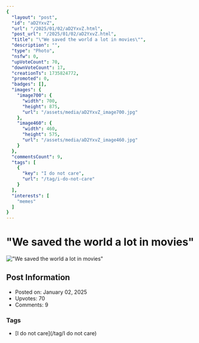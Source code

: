 ```yaml
---
{
  "layout": "post",
  "id": "aD2YxvZ",
  "url": "/2025/01/02/aD2YxvZ.html",
  "post_url": "/2025/01/02/aD2YxvZ.html",
  "title": "\"We saved the world a lot in movies\"",
  "description": "",
  "type": "Photo",
  "nsfw": 0,
  "upVoteCount": 70,
  "downVoteCount": 17,
  "creationTs": 1735824772,
  "promoted": 0,
  "badges": [],
  "images": {
    "image700": {
      "width": 700,
      "height": 875,
      "url": "/assets/media/aD2YxvZ_image700.jpg"
    },
    "image460": {
      "width": 460,
      "height": 575,
      "url": "/assets/media/aD2YxvZ_image460.jpg"
    }
  },
  "commentsCount": 9,
  "tags": [
    {
      "key": "I do not care",
      "url": "/tag/i-do-not-care"
    }
  ],
  "interests": [
    "memes"
  ]
}
---
```


# "We saved the world a lot in movies"

!["We saved the world a lot in movies"](/assets/media/aD2YxvZ_image700.jpg)

## Post Information

- Posted on: January 02, 2025
- Upvotes: 70
- Comments: 9

### Tags

- [I do not care](/tag/I do not care)
